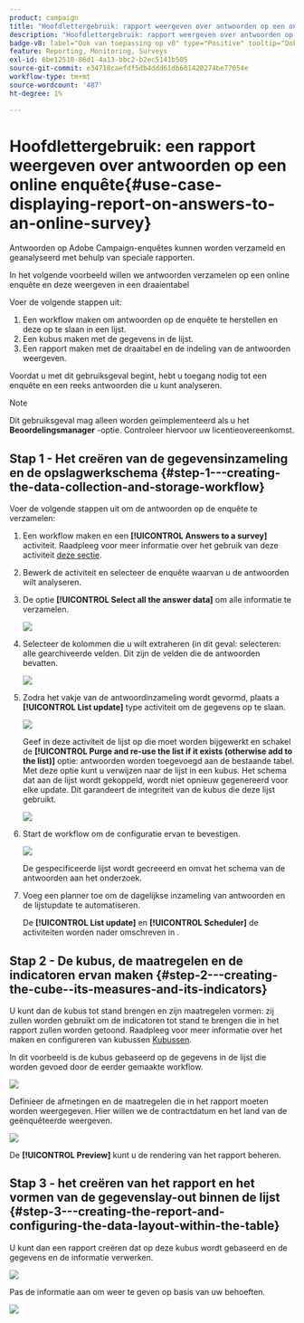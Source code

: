 ```yaml
---
product: campaign
title: "Hoofdlettergebruik: rapport weergeven over antwoorden op een online enquête"
description: "Hoofdlettergebruik: rapport weergeven over antwoorden op een online enquête"
badge-v8: label="Ook van toepassing op v8" type="Positive" tooltip="Ook van toepassing op campagne v8"
feature: Reporting, Monitoring, Surveys
exl-id: 6be12518-86d1-4a13-bbc2-b2ec5141b505
source-git-commit: e34718caefdf5db4ddd61db601420274be77054e
workflow-type: tm+mt
source-wordcount: '487'
ht-degree: 1%

---
```


# Hoofdlettergebruik: een rapport weergeven over antwoorden op een online enquête{#use-case-displaying-report-on-answers-to-an-online-survey}



Antwoorden op Adobe Campaign-enquêtes kunnen worden verzameld en geanalyseerd met behulp van speciale rapporten.

In het volgende voorbeeld willen we antwoorden verzamelen op een online enquête en deze weergeven in een draaientabel

Voer de volgende stappen uit:

1. Een workflow maken om antwoorden op de enquête te herstellen en deze op te slaan in een lijst.
1. Een kubus maken met de gegevens in de lijst.
1. Een rapport maken met de draaitabel en de indeling van de antwoorden weergeven.

Voordat u met dit gebruiksgeval begint, hebt u toegang nodig tot een enquête en een reeks antwoorden die u kunt analyseren.

>[!NOTE]
>
>Dit gebruiksgeval mag alleen worden geïmplementeerd als u het **Beoordelingsmanager** -optie. Controleer hiervoor uw licentieovereenkomst.

## Stap 1 - Het creëren van de gegevensinzameling en de opslagwerkschema {#step-1---creating-the-data-collection-and-storage-workflow}

Voer de volgende stappen uit om de antwoorden op de enquête te verzamelen:

1. Een workflow maken en een **[!UICONTROL Answers to a survey]** activiteit. Raadpleeg voor meer informatie over het gebruik van deze activiteit [deze sectie](../../surveys/using/publish-track-and-use-collected-data.md#using-the-collected-data).
1. Bewerk de activiteit en selecteer de enquête waarvan u de antwoorden wilt analyseren.
1. De optie **[!UICONTROL Select all the answer data]** om alle informatie te verzamelen.

   ![](../../surveys/using/assets/reporting_usecase_1_01.png)

1. Selecteer de kolommen die u wilt extraheren (in dit geval: selecteren: alle gearchiveerde velden. Dit zijn de velden die de antwoorden bevatten.

   ![](../../surveys/using/assets/reporting_usecase_1_02.png)

1. Zodra het vakje van de antwoordinzameling wordt gevormd, plaats a **[!UICONTROL List update]** type activiteit om de gegevens op te slaan.

   ![](../../surveys/using/assets/reporting_usecase_1_04.png)

   Geef in deze activiteit de lijst op die moet worden bijgewerkt en schakel de **[!UICONTROL Purge and re-use the list if it exists (otherwise add to the list)]** optie: antwoorden worden toegevoegd aan de bestaande tabel. Met deze optie kunt u verwijzen naar de lijst in een kubus. Het schema dat aan de lijst wordt gekoppeld, wordt niet opnieuw gegenereerd voor elke update. Dit garandeert de integriteit van de kubus die deze lijst gebruikt.

   ![](../../surveys/using/assets/reporting_usecase_1_03.png)

1. Start de workflow om de configuratie ervan te bevestigen.

   ![](../../surveys/using/assets/reporting_usecase_1_05.png)

   De gespecificeerde lijst wordt gecreeerd en omvat het schema van de antwoorden aan het onderzoek.

1. Voeg een planner toe om de dagelijkse inzameling van antwoorden en de lijstupdate te automatiseren.

   De **[!UICONTROL List update]** en **[!UICONTROL Scheduler]** de activiteiten worden nader omschreven in .

## Stap 2 - De kubus, de maatregelen en de indicatoren ervan maken {#step-2---creating-the-cube--its-measures-and-its-indicators}

U kunt dan de kubus tot stand brengen en zijn maatregelen vormen: zij zullen worden gebruikt om de indicatoren tot stand te brengen die in het rapport zullen worden getoond. Raadpleeg voor meer informatie over het maken en configureren van kubussen [Kubussen](../../reporting/using/ac-cubes.md).

In dit voorbeeld is de kubus gebaseerd op de gegevens in de lijst die worden gevoed door de eerder gemaakte workflow.

![](../../surveys/using/assets/reporting_usecase_2_01.png)

Definieer de afmetingen en de maatregelen die in het rapport moeten worden weergegeven. Hier willen we de contractdatum en het land van de geënquêteerde weergeven.

![](../../surveys/using/assets/reporting_usecase_2_02.png)

De **[!UICONTROL Preview]** kunt u de rendering van het rapport beheren.

## Stap 3 - het creëren van het rapport en het vormen van de gegevenslay-out binnen de lijst {#step-3---creating-the-report-and-configuring-the-data-layout-within-the-table}

U kunt dan een rapport creëren dat op deze kubus wordt gebaseerd en de gegevens en de informatie verwerken.

![](../../surveys/using/assets/reporting_usecase_3_01.png)

Pas de informatie aan om weer te geven op basis van uw behoeften.

![](../../surveys/using/assets/reporting_usecase_3_02.png)
